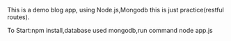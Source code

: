 This is a demo blog app, using Node.js,Mongodb this is just practice(restful routes). 



To Start:npm install,database used mongodb,run command node app.js